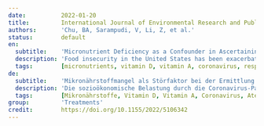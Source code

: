 ```yaml
---
date:          2022-01-20
title:         International Journal of Environmental Research and Public Health
authors:       'Chu, BA, Sarampudi, V, Li, Z, et al.'
status:        default
en:
  subtitle:    'Micronutrient Deficiency as a Confounder in Ascertaining the Role of Obesity in Severe COVID-19 Infection'
  description: 'Food insecurity in the United States has been exacerbated due to the socioeconomic strain of the coronavirus disease 2019 (COVID-19) pandemic. Populations experiencing poverty and, as a consequence, food insecurity in the United States are disproportionately affected by obesity, which was identified early in the pandemic as a major risk factor for increased susceptibility to COVID-19 infection and mortality. Given the focus on obesity and its role in immune dysregulation, it is also important to note the role of micronutrient deficiency, another sequalae of food insecurity. Micronutrients play an important role in the ability of the immune system to mount an appropriate response. Moreover, OBESE individuals are more likely to be micronutrient deficient. This review will explore the role of micronutrients, vitamin A, vitamin D, vitamin C, and zinc in respiratory immunity and COVID-19 and how micronutrient deficiency may be a possible confounder in obesity’s association with severe outcomes. By illuminating the role of micronutrients in COVID-19, this paper expands the discussion from food insecurity and obesity to include micronutrient deficiency and how all of these interact in respiratory illnesses such as  COVID-19. '
  tags:        [micronutrients, vitamin D, vitamin A, coronavirus, respiratory infections, obesity, food insecurity]
de:
  subtitle:    'Mikronährstoffmangel als Störfaktor bei der Ermittlung der Rolle von Fettleibigkeit bei schwerer COVID-19-Infektion'
  description: 'Die sozioökonomische Belastung durch die Coronavirus-Pandemie 2019 (COVID-19) hat die Ernährungsunsicherheit in den Vereinigten Staaten noch verschärft. Bevölkerungsgruppen, die von Armut und infolgedessen von Ernährungsunsicherheit in den Vereinigten Staaten betroffen sind, sind überproportional von Fettleibigkeit betroffen, die schon früh in der Pandemie als ein wichtiger Risikofaktor für eine erhöhte Anfälligkeit für COVID-19-Infektionen und Mortalität identifiziert wurde. Angesichts der Fokussierung auf Fettleibigkeit und ihre Rolle bei der Dysregulation des Immunsystems ist es auch wichtig, die Rolle des Mikronährstoffmangels, einer weiteren Folge der Ernährungsunsicherheit, zu beachten. Mikronährstoffe spielen eine wichtige Rolle für die Fähigkeit des Immunsystems, eine angemessene Reaktion zu zeigen. Außerdem ist die Wahrscheinlichkeit eines Mikronährstoffmangels bei OBESE-Personen größer. In dieser Übersichtsarbeit wird die Rolle von Mikronährstoffen, Vitamin A, Vitamin D, Vitamin C und Zink bei der Immunität der Atemwege und COVID-19 untersucht, und es wird dargelegt, inwiefern ein Mikronährstoffmangel ein möglicher Störfaktor bei der Assoziation von Fettleibigkeit mit schwerwiegenden Folgen sein könnte. Indem die Rolle von Mikronährstoffen bei COVID-19 beleuchtet wird, erweitert dieses Papier die Diskussion von Ernährungsunsicherheit und Fettleibigkeit auf Mikronährstoffmangel und darauf, wie all diese Faktoren bei Atemwegserkrankungen wie COVID-19 zusammenwirken.' 
  tags:        [Mikronährstoffe, Vitamin D, Vitamin A, Coronavirus, Atemwegsinfektionen, Fettleibigkeit, Ernährungsunsicherheit]
group:         'Treatments'
credit:        https://doi.org/10.1155/2022/5106342
---
```

